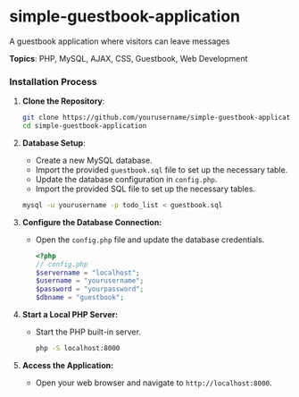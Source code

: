 # simple-guestbook-application
A guestbook application where visitors can leave messages

**Topics**: PHP, MySQL, AJAX, CSS, Guestbook, Web Development

### Installation Process

1. **Clone the Repository**:
   ```sh
   git clone https://github.com/yourusername/simple-guestbook-application.git
   cd simple-guestbook-application
   ```

2. **Database Setup**:
    - Create a new MySQL database.
    - Import the provided `guestbook.sql` file to set up the necessary table.
    - Update the database configuration in `config.php`.
    - Import the provided SQL file to set up the necessary tables.
     ```sh
     mysql -u yourusername -p todo_list < guestbook.sql
     ```

4. **Configure the Database Connection:**
   - Open the `config.php` file and update the database credentials.
     ```php
     <?php
     // config.php
     $servername = "localhost";
     $username = "yourusername";
     $password = "yourpassword";
     $dbname = "guestbook";
     ```

5. **Start a Local PHP Server:**
   - Start the PHP built-in server.
     ```sh
     php -S localhost:8000
     ```

6. **Access the Application:**
   - Open your web browser and navigate to `http://localhost:8000`.
   

